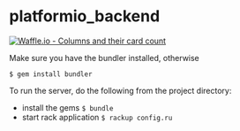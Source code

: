 # platformio_backend
[![Waffle.io - Columns and their card count](https://badge.waffle.io/Gitlings/platformio_frontend.svg?columns=all)](https://waffle.io/Gitlings/platformio_frontend)

Make sure you have the bundler installed, otherwise
```
$ gem install bundler
```
To run the server, do the following from the project directory:
- install the gems
```$ bundle```
- start rack application
```$ rackup config.ru```
